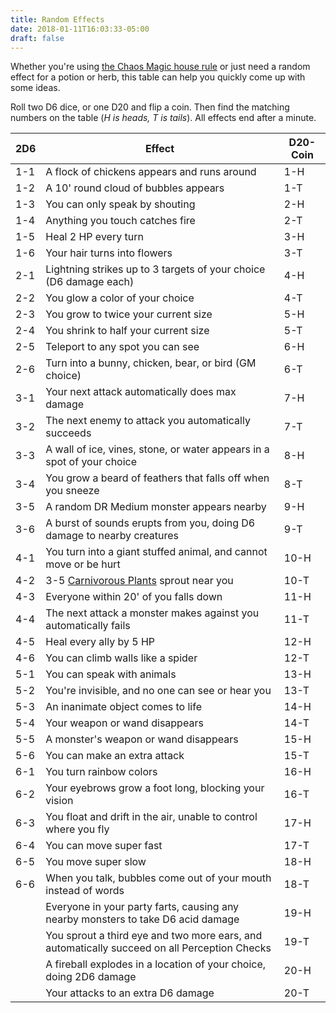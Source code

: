 ```yaml
---
title: Random Effects
date: 2018-01-11T16:03:33-05:00
draft: false
---
```


Whether you're using [the Chaos Magic house rule](/rules#chaos-magic) or just need a random effect for a potion or herb, this table can help you quickly come up with some ideas.

Roll two D6 dice, or one D20 and flip a coin. Then find the matching numbers on the table (_H is heads, T is tails_). All effects end after a minute.

| 2D6 | Effect | D20-Coin |
|-----|--------|------------|
| 1-1 | A flock of chickens appears and runs around | 1-H  |
| 1-2 | A 10' round cloud of bubbles appears | 1-T  |
| 1-3 | You can only speak by shouting | 2-H  |
| 1-4 | Anything you touch catches fire | 2-T  |
| 1-5 | Heal 2 HP every turn | 3-H  |
| 1-6 | Your hair turns into flowers | 3-T  |
| 2-1 | Lightning strikes up to 3 targets of your choice (D6 damage each) | 4-H  |
| 2-2 | You glow a color of your choice | 4-T  |
| 2-3 | You grow to twice your current size | 5-H  |
| 2-4 | You shrink to half your current size | 5-T  |
| 2-5 | Teleport to any spot you can see | 6-H  |
| 2-6 | Turn into a bunny, chicken, bear, or bird (GM choice) | 6-T  |
| 3-1 | Your next attack automatically does max damage | 7-H  |
| 3-2 | The next enemy to attack you automatically succeeds | 7-T  |
| 3-3 | A wall of ice, vines, stone, or water appears in a spot of your choice | 8-H  |
| 3-4 | You grow a beard of feathers that falls off when you sneeze | 8-T  |
| 3-5 | A random DR Medium monster appears nearby | 9-H  |
| 3-6 | A burst of sounds erupts from you, doing D6 damage to nearby creatures | 9-T  |
| 4-1 | You turn into a giant stuffed animal, and cannot move or be hurt | 10-H |
| 4-2 | 3-5 [Carnivorous Plants](/monsters/#carnivorous-plant) sprout near you | 10-T |
| 4-3 | Everyone within 20' of you falls down | 11-H |
| 4-4 | The next attack a monster makes against you automatically fails | 11-T |
| 4-5 | Heal every ally by 5 HP | 12-H |
| 4-6 | You can climb walls like a spider | 12-T |
| 5-1 | You can speak with animals | 13-H |
| 5-2 | You're invisible, and no one can see or hear you | 13-T |
| 5-3 | An inanimate object comes to life | 14-H |
| 5-4 | Your weapon or wand disappears | 14-T |
| 5-5 | A monster's weapon or wand disappears | 15-H |
| 5-6 | You can make an extra attack | 15-T |
| 6-1 | You turn rainbow colors | 16-H |
| 6-2 | Your eyebrows grow a foot long, blocking your vision | 16-T |
| 6-3 | You float and drift in the air, unable to control where you fly | 17-H |
| 6-4 | You can move super fast | 17-T |
| 6-5 | You move super slow | 18-H |
| 6-6 | When you talk, bubbles come out of your mouth instead of words | 18-T |
|     | Everyone in your party farts, causing any nearby monsters to take D6 acid damage | 19-H |
|     | You sprout a third eye and two more ears, and automatically succeed on all Perception Checks | 19-T |
|     | A fireball explodes in a location of your choice, doing 2D6 damage | 20-H |
|     | Your attacks to an extra D6 damage | 20-T |
